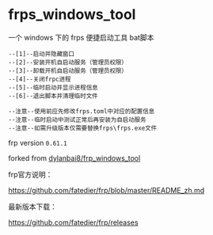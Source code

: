 # frps_windows_tool
一个 windows 下的 frps 便捷启动工具 bat脚本

```
--[1]--启动并隐藏窗口
--[2]--安装开机自启动服务（管理员权限）
--[3]--卸载开机自启动服务（管理员权限）
--[4]--关闭frpc进程
--[5]--临时启动并显示进程信息
--[6]--退出脚本并清理临时文件

--注意--使用前应先修改frps.toml中对应的配置信息
--注意--临时启动中测试正常后再安装为自启动服务
--注意--如需升级版本仅需要替换frps\frps.exe文件
```

frp version `0.61.1`

forked from [dylanbai8/frp_windows_tool](https://github.com/dylanbai8/frp_windows_tool)

frp官方说明：

https://github.com/fatedier/frp/blob/master/README_zh.md

最新版本下载：

https://github.com/fatedier/frp/releases
